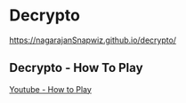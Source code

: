 # Decrypto

https://nagarajanSnapwiz.github.io/decrypto/

## Decrypto - How To Play

[Youtube - How to Play](https://www.youtube.com/watch?v=2DBg7Z2-pQ4)
